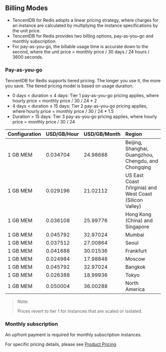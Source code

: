 ## Billing Modes

- TencentDB for Redis adopts a linear pricing strategy, where charges for an instance are calculated by multiplying the instance specifications by the unit price.
- TencentDB for Redis provides two billing options, pay-as-you-go and monthly subscription.
- For pay-as-you-go, the billable usage time is accurate down to the second, where the unit price = monthly price / 30 days / 24 hours / 3600 seconds.



### Pay-as-you-go

TencentDB for Redis supports tiered pricing. The longer you use it, the more you save.
The tiered pricing model is based on usage duration.

- 0 days < duration ≤ 4 days: Tier 1 pay-as-you-go pricing applies, where hourly price = monthly price / 30 / 24 * 2
- 4 days < duration ≤ 15 days: Tier 2 pay-as-you-go pricing applies, where hourly price = monthly price / 30 / 24 * 1.5
- Duration > 15 days: Tier 3 pay-as-you-go pricing applies, where hourly price = monthly price / 30 / 24

| Configuration | USD/GB/Hour | USD/GB/Month | Region
| :------ | :----------- | :--------- | :-------------------------------- |
| 1 GB MEM | 0.034704 | 24.98688 | Beijing, Shanghai, Guangzhou, Chengdu, and Chongqing |
| 1 GB MEM | 0.029196 | 21.02112 | US East Coast (Virginia) and West Coast (Silicon Valley) |
| 1 GB MEM | 0.036108 | 25.99776 | Hong Kong (China) and Singapore |
| 1 GB MEM | 0.045792 | 32.97024 | Mumbai |
| 1 GB MEM | 0.037512 | 27.00864 | Seoul |
| 1 GB MEM | 0.041688 | 30.01536 | Frankfurt |
| 1 GB MEM | 0.024984 | 17.98848 | Moscow |
| 1 GB MEM | 0.045792 | 32.97024 | Bangkok |
| 1 GB MEM | 0.026388 | 18.99936 | Tokyo |
| 1 GB MEM | 0.050004 | 36.00288 | North America |

> Note:
>
> Prices revert to tier 1 for instances that are scaled or isolated.

### Monthly subscription

An upfront payment is required for monthly subscription instances.

For specific pricing details, please see [Product Pricing](http://intl.cloud.tencent.com/document/product/583/12281)